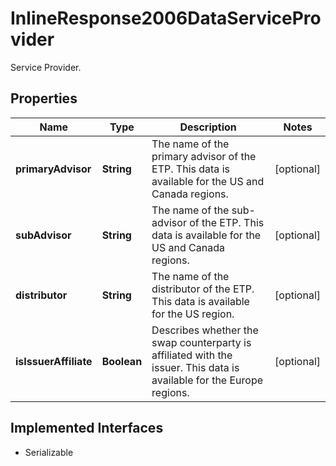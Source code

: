 

# InlineResponse2006DataServiceProvider

Service Provider.

## Properties

Name | Type | Description | Notes
------------ | ------------- | ------------- | -------------
**primaryAdvisor** | **String** | The name of the primary advisor of the ETP. This data is available for the US and Canada regions. |  [optional]
**subAdvisor** | **String** | The name of the sub-advisor of the ETP. This data is available for the US and Canada regions. |  [optional]
**distributor** | **String** | The name of the distributor of the ETP. This data is available for the US region. |  [optional]
**isIssuerAffiliate** | **Boolean** | Describes whether the swap counterparty is affiliated with the issuer. This data is available for the Europe regions. |  [optional]


## Implemented Interfaces

* Serializable


